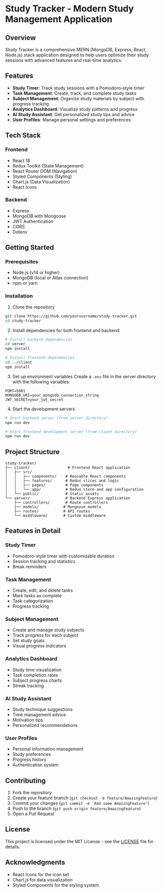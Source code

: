 # Study Tracker - Modern Study Management Application

## Overview
Study Tracker is a comprehensive MERN (MongoDB, Express, React, Node.js) stack application designed to help users optimize their study sessions with advanced features and real-time analytics.

## Features
- **Study Timer**: Track study sessions with a Pomodoro-style timer
- **Task Management**: Create, track, and complete study tasks
- **Subject Management**: Organize study materials by subject with progress tracking
- **Analytics Dashboard**: Visualize study patterns and progress
- **AI Study Assistant**: Get personalized study tips and advice
- **User Profiles**: Manage personal settings and preferences

## Tech Stack
### Frontend
- React 18
- Redux Toolkit (State Management)
- React Router DOM (Navigation)
- Styled Components (Styling)
- Chart.js (Data Visualization)
- React Icons

### Backend
- Express
- MongoDB with Mongoose
- JWT Authentication
- CORS
- Dotenv

## Getting Started

### Prerequisites
- Node.js (v14 or higher)
- MongoDB (local or Atlas connection)
- npm or yarn

### Installation

1. Clone the repository
```bash
git clone https://github.com/yourusername/study-tracker.git
cd study-tracker
```

2. Install dependencies for both frontend and backend
```bash
# Install backend dependencies
cd server
npm install

# Install frontend dependencies
cd ../client
npm install
```

3. Set up environment variables
Create a `.env` file in the server directory with the following variables:
```env
PORT=5001
MONGODB_URI=your_mongodb_connection_string
JWT_SECRET=your_jwt_secret
```

4. Start the development servers
```bash
# Start backend server (from server directory)
npm run dev

# Start frontend development server (from client directory)
npm run dev
```

## Project Structure
```
study-tracker/
├── client/                 # Frontend React application
│   ├── src/
│   │   ├── components/    # Reusable React components
│   │   ├── features/      # Redux slices and logic
│   │   ├── pages/         # Page components
│   │   └── app/           # Redux store and app configuration
│   └── public/            # Static assets
└── server/                # Backend Express application
    ├── controllers/       # Route controllers
    ├── models/           # Mongoose models
    ├── routes/           # API routes
    └── middleware/       # Custom middleware
```

## Features in Detail

### Study Timer
- Pomodoro-style timer with customizable duration
- Session tracking and statistics
- Break reminders

### Task Management
- Create, edit, and delete tasks
- Mark tasks as complete
- Task categorization
- Progress tracking

### Subject Management
- Create and manage study subjects
- Track progress for each subject
- Set study goals
- Visual progress indicators

### Analytics Dashboard
- Study time visualization
- Task completion rates
- Subject progress charts
- Streak tracking

### AI Study Assistant
- Study technique suggestions
- Time management advice
- Motivation tips
- Personalized recommendations

### User Profiles
- Personal information management
- Study preferences
- Progress history
- Authentication system

## Contributing
1. Fork the repository
2. Create your feature branch (`git checkout -b feature/AmazingFeature`)
3. Commit your changes (`git commit -m 'Add some AmazingFeature'`)
4. Push to the branch (`git push origin feature/AmazingFeature`)
5. Open a Pull Request

## License
This project is licensed under the MIT License - see the [LICENSE](LICENSE) file for details.

## Acknowledgments
- React Icons for the icon set
- Chart.js for data visualization
- Styled Components for the styling system
